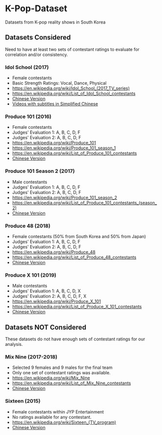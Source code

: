 # K-Pop-Dataset
Datasets from K-pop reality shows in South Korea

## Datasets Considered

Need to have at least two sets of contestant ratings to evaluate for correlation and/or consistency.

### Idol School (2017)
- Female contestants
- Basic Strength Ratings: Vocal, Dance, Physical
- https://en.wikipedia.org/wiki/Idol_School_(2017_TV_series)
- https://en.wikipedia.org/wiki/List_of_Idol_School_contestants
- [Chinese Version](https://bit.ly/4gtJGml)
- [Videos with subtitles in Simplified Chinese](https://www.bilibili.com/video/BV1554y1C7wj/)

### Produce 101 (2016)
- Female contestants
- Judges' Evaluation 1: A, B, C, D, F
- Judges' Evaluation 2: A, B, C, D, F
- https://en.wikipedia.org/wiki/Produce_101
- https://en.wikipedia.org/wiki/Produce_101_season_1
- https://en.wikipedia.org/wiki/List_of_Produce_101_contestants
- [Chinese Version](https://zh.wikipedia.org/zh-hant/PRODUCE_101)

### Produce 101 Season 2 (2017)
- Male contestants
- Judges' Evaluation 1: A, B, C, D, F
- Judges' Evaluation 2: A, B, C, D, F
- https://en.wikipedia.org/wiki/Produce_101_season_2
- https://en.wikipedia.org/wiki/List_of_Produce_101_contestants_(season_2)
- [Chinese Version](https://bit.ly/49QprN7)
  
### Produce 48 (2018)
- Female contestants (50% from South Korea and 50% from Japan)
- Judges' Evaluation 1: A, B, C, D, F
- Judges' Evaluation 2: A, B, C, D, F
- https://en.wikipedia.org/wiki/Produce_48
- https://en.wikipedia.org/wiki/List_of_Produce_48_contestants
- [Chinese Version](https://zh.wikipedia.org/wiki/PRODUCE_48)
  
### Produce X 101 (2019)
- Male contestants
- Judges' Evaluation 1: A, B, C, D, X
- Judges' Evaluation 2: A, B, C, D, F, X
- https://en.wikipedia.org/wiki/Produce_X_101
- https://en.wikipedia.org/wiki/List_of_Produce_X_101_contestants
- [Chinese Version](https://zh.wikipedia.org/wiki/PRODUCE_X_101)

## Datasets NOT Considered

These datasets do not have enough sets of contestant ratings for our analysis.

### Mix Nine (2017-2018)
- Selected 9 females and 9 males for the final team
- Only one set of contestant ratings was available.
- https://en.wikipedia.org/wiki/Mix_Nine
- https://en.wikipedia.org/wiki/List_of_Mix_Nine_contestants
- [Chinese Version](https://zh.wikipedia.org/zh-hant/MIXNINE)

### Sixteen (2015)
- Female contestants within JYP Entertainment
- No ratings available for any contestant.
- https://en.wikipedia.org/wiki/Sixteen_(TV_program)
- [Chinese Version](https://zh.wikipedia.org/wiki/SIXTEEN)
